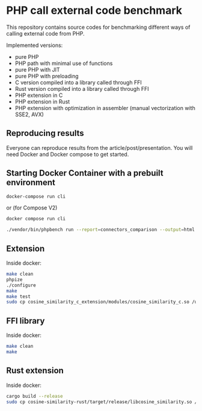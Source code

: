 # PHP call external code benchmark

This repository contains source codes for benchmarking different ways of calling external code from PHP.

Implemented versions:
- pure PHP
- PHP path with minimal use of functions
- pure PHP with JIT
- pure PHP with preloading
- C version compiled into a library called through FFI
- Rust version compiled into a library called through FFI
- PHP extension in C
- PHP extension in Rust
- PHP extension with optimization in assembler (manual vectorization with SSE2, AVX)

## Reproducing results

Everyone can reproduce results from the article/post/presentation. You will need Docker and Docker compose to get started.

## Starting Docker Container with a prebuilt environment

```bash
docker-compose run cli
```

or (for Compose V2)

```bash
docker compose run cli
```

```bash
./vendor/bin/phpbench run --report=connectors_comparison --output=html --report=aggregate --report=benchmark --report=overview
```


##  Extension

Inside docker:
```bash
make clean
phpize
./configure
make
make test
sudo cp cosine_similarity_c_extension/modules/cosine_similarity_c.so /usr/local/lib/php/extensions/no-debug-non-zts-20220829/
```

## FFI library

Inside docker:
```bash
make clean
make
```

## Rust extension

Inside docker:
```bash
cargo build --release
sudo cp cosine-similarity-rust/target/release/libcosine_similarity.so /usr/local/lib/php/extensions/no-debug-non-zts-20220829/
```
